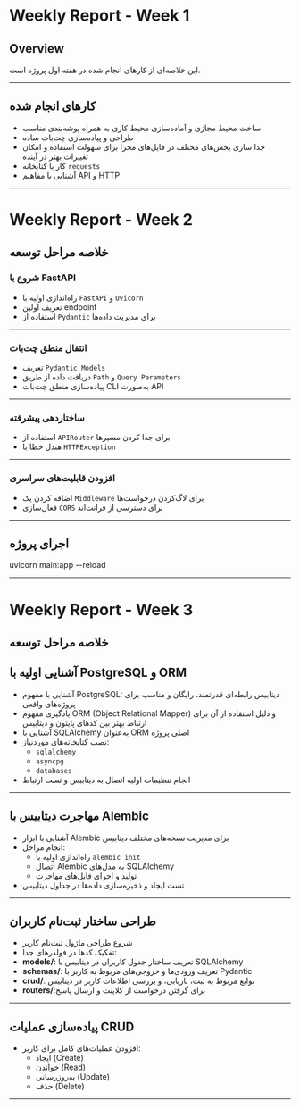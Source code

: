 # Weekly Report - Week 1

## Overview
این خلاصه‌ای از کارهای انجام شده در هفته اول پروژه است.

---

## کارهای انجام شده

- ساخت محیط مجازی و آماده‌سازی محیط کاری به همراه پوشه‌بندی مناسب
- طراحی و پیاده‌سازی چت‌بات ساده
- جدا سازی بخش‌های مختلف در فایل‌های مجزا برای سهولت استفاده و امکان تغییرات بهتر در آینده
- کار با کتابخانه `requests`
- آشنایی با مفاهیم API و HTTP



------


# Weekly Report - Week 2

##  خلاصه مراحل توسعه


###  شروع با FastAPI
- راه‌اندازی اولیه با `FastAPI` و `Uvicorn`
- تعریف اولین endpoint
- استفاده از `Pydantic` برای مدیریت داده‌ها

---

###   انتقال منطق چت‌بات
- تعریف `Pydantic Models`
- دریافت داده از طریق `Path` و `Query Parameters`
- پیاده‌سازی منطق چت‌بات CLI به‌صورت API


---

###  ساختاردهی پیشرفته
- استفاده از `APIRouter` برای جدا کردن مسیرها
- هندل خطا با `HTTPException`

---

###   افزودن قابلیت‌های سراسری
- اضافه کردن یک `Middleware` برای لاگ‌کردن درخواست‌ها
- فعال‌سازی `CORS` برای دسترسی از فرانت‌اند

---

##  اجرای پروژه
uvicorn main:app --reload



------

# Weekly Report - Week 3

##  خلاصه مراحل توسعه


##  آشنایی اولیه با PostgreSQL و ORM

- آشنایی با مفهوم PostgreSQL: دیتابیس رابطه‌ای قدرتمند، رایگان و مناسب برای پروژه‌های واقعی
- یادگیری مفهوم ORM (Object Relational Mapper) و دلیل استفاده از آن برای ارتباط بهتر بین کدهای پایتون و دیتابیس
- آشنایی با SQLAlchemy به‌عنوان ORM اصلی پروژه
- نصب کتابخانه‌های موردنیاز:
  - `sqlalchemy`
  - `asyncpg`
  - `databases`
- انجام تنظیمات اولیه اتصال به دیتابیس و تست ارتباط


---

##  مهاجرت دیتابیس با Alembic

- آشنایی با ابزار Alembic برای مدیریت نسخه‌های مختلف دیتابیس
- انجام مراحل:
  - راه‌اندازی اولیه با `alembic init`
  - اتصال Alembic به مدل‌های SQLAlchemy
  - تولید و اجرای فایل‌های مهاجرت
- تست ایجاد و ذخیره‌سازی داده‌ها در جداول دیتابیس

---

##  طراحی ساختار ثبت‌نام کاربران

- شروع طراحی ماژول ثبت‌نام کاربر
- تفکیک کدها در فولدرهای جدا:
- **models/**: تعریف ساختار جدول کاربران در دیتابیس با SQLAlchemy 
- **schemas/**: تعریف ورودی‌ها و خروجی‌های مربوط به کاربر با Pydantic 
- **crud/**: توابع مربوط به ثبت، بازیابی، و بررسی اطلاعات کاربر در دیتابیس
- **routers/**:برای گرفتن درخواست از کلاینت و ارسال پاسخ 

---

##  پیاده‌سازی عملیات CRUD

- افزودن عملیات‌های کامل برای کاربر:
  - ایجاد (Create)
  - خواندن (Read)
  - به‌روزرسانی (Update)
  - حذف (Delete)

---

